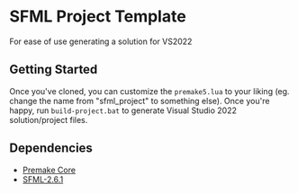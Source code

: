 # SFML Project Template
For ease of use generating a solution for VS2022

## Getting Started
Once you've cloned, you can customize the `premake5.lua` to your liking (eg. change the name from "sfml_project" to something else).  Once you're happy, run `build-project.bat` to generate Visual Studio 2022 solution/project files.

## Dependencies
- [Premake Core](https://github.com/premake/premake-core)
- [SFML-2.6.1](https://github.com/SFML/SFML)

